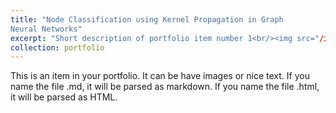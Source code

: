 ```yaml
---
title: "Node Classification using Kernel Propagation in Graph
Neural Networks"
excerpt: "Short description of portfolio item number 1<br/><img src="/images/KPGCN_Proposed_Combined.png" width="400" height="400">"
collection: portfolio
---
```


This is an item in your portfolio. It can be have images or nice text. If you name the file .md, it will be parsed as markdown. If you name the file .html, it will be parsed as HTML. 

